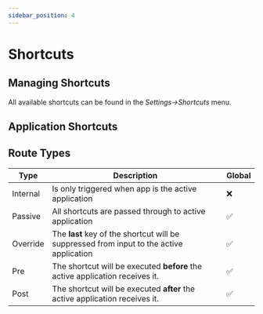 ```yaml
---
sidebar_position: 4
---
```

# Shortcuts


## Managing Shortcuts
All available shortcuts can be found in the *Settings->Shortcuts* menu. 

## Application Shortcuts

## Route Types

|Type|Description|Global|
| --- | --- | --- |
| Internal|Is only triggered when app is the active application |  ❌|
| Passive | All shortcuts are passed through to active application |✅|
| Override | The **last** key of the shortcut will be suppressed from input to the active application |✅|
| Pre | The shortcut will be executed **before** the active application receives it. |✅|
| Post | The shortcut will be executed **after** the active application receives it. |✅|


